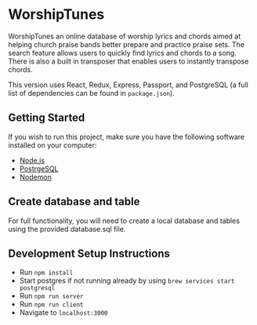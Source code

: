 # WorshipTunes
WorshipTunes an online database of worship lyrics and chords aimed at helping church praise bands better prepare and practice praise sets. The search feature allows users to quickly find lyrics and chords to a song. There is also a built in transposer that enables users to instantly transpose chords.

This version uses React, Redux, Express, Passport, and PostgreSQL (a full list of dependencies can be found in `package.json`).

## Getting Started

If you wish to run this project, make sure you have the following software installed on your computer:

- [Node.js](https://nodejs.org/en/)
- [PostrgeSQL](https://www.postgresql.org/)
- [Nodemon](https://nodemon.io/)

## Create database and table

For full functionality, you will need to create a local database and tables using the provided database.sql file.

## Development Setup Instructions

* Run `npm install`
* Start postgres if not running already by using `brew services start postgresql`
* Run `npm run server`
* Run `npm run client`
* Navigate to `localhost:3000`
